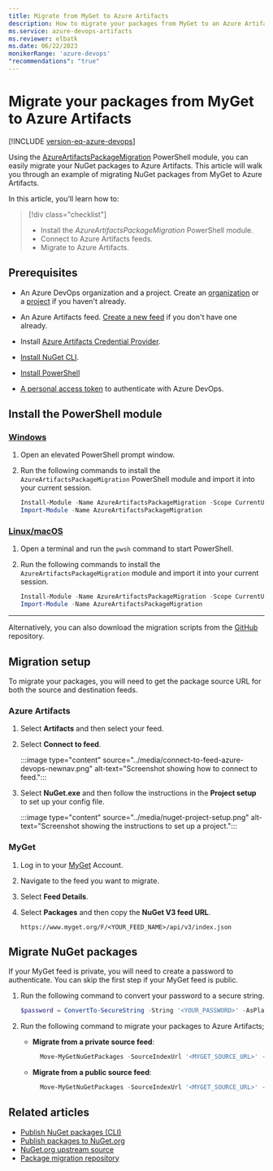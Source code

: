 ```yaml
---
title: Migrate from MyGet to Azure Artifacts
description: How to migrate your packages from MyGet to an Azure Artifacts Feed
ms.service: azure-devops-artifacts
ms.reviewer: elbatk 
ms.date: 06/22/2023
monikerRange: 'azure-devops'
"recommendations": "true"
---
```


# Migrate your packages from MyGet to Azure Artifacts

[!INCLUDE [version-eq-azure-devops](../../includes/version-eq-azure-devops.md)]

Using the [AzureArtifactsPackageMigration](https://github.com/microsoft/azure-artifacts-migration) PowerShell module, you can easily migrate your NuGet packages to Azure Artifacts. This article will walk you through an example of migrating NuGet packages from MyGet to Azure Artifacts.

In this article, you'll learn how to:

> [!div class="checklist"]  
> * Install the *AzureArtifactsPackageMigration* PowerShell module.
> * Connect to Azure Artifacts feeds.
> * Migrate to Azure Artifacts.

## Prerequisites

- An Azure DevOps organization and a project. Create an [organization](../../organizations/accounts/create-organization.md) or a [project](../../organizations/projects/create-project.md#create-a-project) if you haven't already.

- An Azure Artifacts feed. [Create a new feed](../get-started-nuget.md#create-a-feed) if you don't have one already.

- Install [Azure Artifacts Credential Provider](https://github.com/microsoft/artifacts-credprovider#azure-artifacts-credential-provider).

- [Install NuGet CLI](/nuget/tools/nuget-exe-cli-reference).

- [Install PowerShell](/powershell/scripting/install/installing-powershell)

- [A personal access token](../../organizations/accounts/use-personal-access-tokens-to-authenticate.md) to authenticate with Azure DevOps.

## Install the PowerShell module

### [Windows](#tab/Windows/)

1. Open an elevated PowerShell prompt window.
 
1. Run the following commands to install the `AzureArtifactsPackageMigration` PowerShell module and import it into your current session.

    ```PowerShell
    Install-Module -Name AzureArtifactsPackageMigration -Scope CurrentUser -Force
    Import-Module -Name AzureArtifactsPackageMigration
    ```

### [Linux/macOS](#tab/Linux/)

1. Open a terminal and run the `pwsh` command to start PowerShell. 
 
1. Run the following commands to install the `AzureArtifactsPackageMigration` module and import it into your current session.

    ```PowerShell
    Install-Module -Name AzureArtifactsPackageMigration -Scope CurrentUser -Force
    Import-Module -Name AzureArtifactsPackageMigration
    ```

* * *

Alternatively, you can also download the migration scripts from the [GitHub](https://github.com/microsoft/azure-artifacts-migration) repository.

## Migration setup

To migrate your packages, you will need to get the package source URL for both the source and destination feeds. 

### Azure Artifacts

1. Select **Artifacts** and then select your feed.

1. Select **Connect to feed**.

    :::image type="content" source="../media/connect-to-feed-azure-devops-newnav.png" alt-text="Screenshot showing how to connect to feed.":::

1. Select **NuGet.exe** and then follow the instructions in the **Project setup** to set up your config file.

    :::image type="content" source="../media/nuget-project-setup.png" alt-text="Screenshot showing the instructions to set up a project.":::

### MyGet

1. Log in to your [MyGet](https://myget.org/) Account.

1. Navigate to the feed you want to migrate.

1. Select **Feed Details**.

1. Select **Packages** and then copy the **NuGet V3 feed URL**. 

    ```
    https://www.myget.org/F/<YOUR_FEED_NAME>/api/v3/index.json 
    ```

## Migrate NuGet packages

If your MyGet feed is private, you will need to create a password to authenticate. You can skip the first step if your MyGet feed is public.

1. Run the following command to convert your password to a secure string.

    ```PowerShell
    $password = ConvertTo-SecureString -String '<YOUR_PASSWORD>' -AsPlainText -Force
    ```

1. Run the following command to migrate your packages to Azure Artifacts;

    - **Migrate from a private source feed**:
    
        ```PowerShell
          Move-MyGetNuGetPackages -SourceIndexUrl '<MYGET_SOURCE_URL>' -DestinationIndexUrl '<ARTIFACTS_FEED_SOURCE_URL>' -DestinationPAT '<AZURE_DEVOPS_PAT>' -DestinationFeedName '<ARTIFACTS_FEED_NAME>' -SourceUsername '<MYGET_USERNAME>' -SourcePassword $password -Verbose
        ```

    - **Migrate from a public source feed**:
    
        ```PowerShell
          Move-MyGetNuGetPackages -SourceIndexUrl '<MYGET_SOURCE_URL>' -DestinationIndexUrl '<ARTIFACTS_FEED_SOURCE_URL>' -DestinationPAT '<AZURE_DEVOPS_PAT>' -DestinationFeedName '<ARTIFACTS_FEED_NAME>' -Verbose
        ```

## Related articles

- [Publish NuGet packages (CLI)](../nuget/publish.md)
- [Publish packages to NuGet.org](../nuget/publish-to-nuget-org.md)
- [NuGet.org upstream source](../nuget/upstream-sources.md)
- [Package migration repository](https://github.com/microsoft/azure-artifacts-migration)